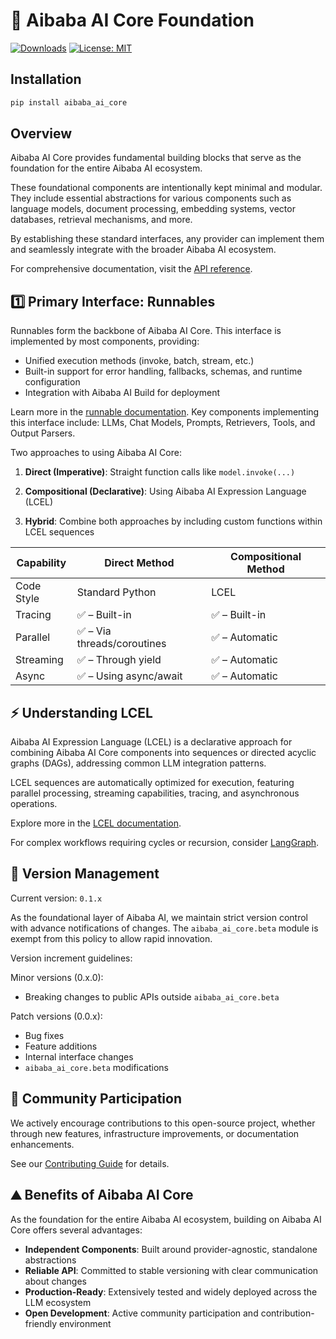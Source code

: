 # 🍎️ Aibaba AI Core Foundation

[![Downloads](https://static.pepy.tech/badge/aibaba_ai_core/month)](https://pepy.tech/project/aibaba_ai_core)
[![License: MIT](https://img.shields.io/badge/License-MIT-yellow.svg)](https://opensource.org/licenses/MIT)

## Installation

```bash
pip install aibaba_ai_core
```

## Overview

Aibaba AI Core provides fundamental building blocks that serve as the foundation for the entire Aibaba AI ecosystem.

These foundational components are intentionally kept minimal and modular. They include essential abstractions for various components such as language models, document processing, embedding systems, vector databases, retrieval mechanisms, and more.

By establishing these standard interfaces, any provider can implement them and seamlessly integrate with the broader Aibaba AI ecosystem.

For comprehensive documentation, visit the [API reference](https://docs.aibaba.world/api_reference/core/index.html).

## 1️⃣ Primary Interface: Runnables

Runnables form the backbone of Aibaba AI Core. This interface is implemented by most components, providing:

- Unified execution methods (invoke, batch, stream, etc.)
- Built-in support for error handling, fallbacks, schemas, and runtime configuration
- Integration with Aibaba AI Build for deployment

Learn more in the [runnable documentation](https://docs.aibaba.world/docs/expression_language/interface). Key components implementing this interface include: LLMs, Chat Models, Prompts, Retrievers, Tools, and Output Parsers.

Two approaches to using Aibaba AI Core:

1. **Direct (Imperative)**: Straight function calls like `model.invoke(...)`

2. **Compositional (Declarative)**: Using Aibaba AI Expression Language (LCEL)

3. **Hybrid**: Combine both approaches by including custom functions within LCEL sequences

| Capability | Direct Method                  | Compositional Method |
| --------- | ------------------------------ | ------------------- |
| Code Style | Standard Python               | LCEL                |
| Tracing   | ✅ – Built-in                  | ✅ – Built-in       |
| Parallel  | ✅ – Via threads/coroutines    | ✅ – Automatic      |
| Streaming | ✅ – Through yield             | ✅ – Automatic      |
| Async     | ✅ – Using async/await         | ✅ – Automatic      |

## ⚡️ Understanding LCEL

Aibaba AI Expression Language (LCEL) is a declarative approach for combining Aibaba AI Core components into sequences or directed acyclic graphs (DAGs), addressing common LLM integration patterns.

LCEL sequences are automatically optimized for execution, featuring parallel processing, streaming capabilities, tracing, and asynchronous operations.

Explore more in the [LCEL documentation](https://docs.aibaba.world/docs/expression_language/).

For complex workflows requiring cycles or recursion, consider [LangGraph](https://github.com/aibaba-ailanggraph).

## 📕 Version Management

Current version: `0.1.x`

As the foundational layer of Aibaba AI, we maintain strict version control with advance notifications of changes. The `aibaba_ai_core.beta` module is exempt from this policy to allow rapid innovation.

Version increment guidelines:

Minor versions (0.x.0):
- Breaking changes to public APIs outside `aibaba_ai_core.beta`

Patch versions (0.0.x):
- Bug fixes
- Feature additions
- Internal interface changes
- `aibaba_ai_core.beta` modifications

## 💁 Community Participation

We actively encourage contributions to this open-source project, whether through new features, infrastructure improvements, or documentation enhancements.

See our [Contributing Guide](https://docs.aibaba.world/docs/contributing/) for details.

## ⛰️ Benefits of Aibaba AI Core

As the foundation for the entire Aibaba AI ecosystem, building on Aibaba AI Core offers several advantages:

- **Independent Components**: Built around provider-agnostic, standalone abstractions
- **Reliable API**: Committed to stable versioning with clear communication about changes
- **Production-Ready**: Extensively tested and widely deployed across the LLM ecosystem
- **Open Development**: Active community participation and contribution-friendly environment
